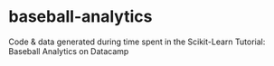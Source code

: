 # baseball-analytics
Code &amp; data generated during time spent in the Scikit-Learn Tutorial: Baseball Analytics on Datacamp
